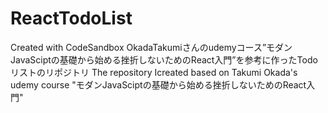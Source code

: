 # ReactTodoList
Created with CodeSandbox
OkadaTakumiさんのudemyコース”モダンJavaSciptの基礎から始める挫折しないためのReact入門”を参考に作ったTodoリストのリポジトリ
The repository Icreated based on Takumi Okada's udemy course "モダンJavaSciptの基礎から始める挫折しないためのReact入門"
